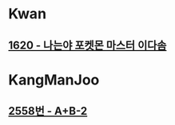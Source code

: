 # Kwan
## [1620 - 나는야 포켓몬 마스터 이다솜](https://www.acmicpc.net/problem/1620)

# KangManJoo
## [2558번 - A+B-2](https://www.acmicpc.net/problem/1620)
